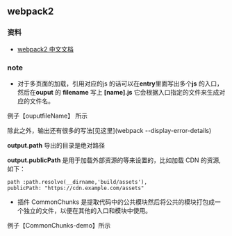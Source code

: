 ## webpack2

### 资料 

* [webpack2 中文文档](https://doc.webpack-china.org/guides/get-started/)


### note

* 对于多页面的加载，引用对应的js 的话可以在**entry**里面写出多个**js** 的入口，然后在**ouput** 的 **filename** 写上 **[name].js** 它会根据入口指定的文件来生成对应的文件名。

例子【ouputfileName】 所示

除此之外，输出还有很多的写法[见这里](webpack --display-error-details)

**output.path** 导出的目录是绝对路径

**output.publicPath** 是用于加载外部资源的等来设置的，比如加载 CDN 的资源,如下：

```
path :path.resolve(__dirname,'build/assets'),
publicPath: "https://cdn.example.com/assets"
```

* 插件 CommonChunks 是提取代码中的公共模块然后将公共的模块打包成一个独立的文件，以便在其他的入口和模块中使用。

例子【CommonChunks-demo】所示





